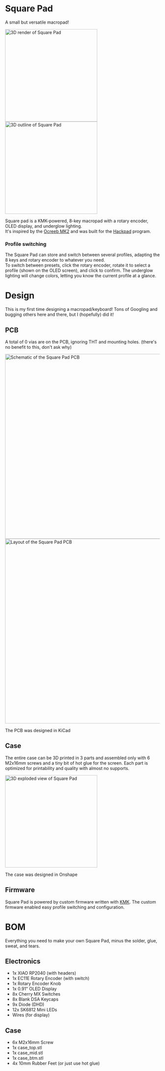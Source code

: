 # Square Pad

A small but versatile macropad!

<img alt="3D render of Square Pad" src="https://github.com/user-attachments/assets/1c3fc36b-7864-4a4f-82b6-af2328ff27e2" width="300" />
<img alt="3D outline of Square Pad" src="https://github.com/user-attachments/assets/c0fb86a1-a7d9-4ad5-b48d-160b647bb15c" width="300" />

Square pad is a KMK-powered, 8-key macropad with a rotary encoder, OLED display, and underglow lighting.  
It's inspired by the [Ocreeb MK2](https://github.com/sb-ocr/ocreeb-mk-2/tree/main) and was built for the [Hackpad](https://hackpad.hackclub.com/) program.

### Profile switching

The Square Pad can store and switch between several profiles, adapting the 8 keys and rotary encoder to whatever you need.  
To switch between presets, click the rotary encoder, rotate it to select a profile (shown on the OLED screen), and click to confirm. The underglow lighting will change colors, letting you know the current profile at a glance.

# Design

This is my first time designing a macropad/keyboard! Tons of Googling and bugging others here and there, but I (hopefully) did it!

## PCB

A total of 0 vias are on the PCB, ignoring THT and mounting holes. (there's no benefit to this, don't ask why)

<img alt="Schematic of the Square Pad PCB" src="https://github.com/user-attachments/assets/f1661084-6216-4a05-bc79-a689476b5d73" width="600" />

<img alt="Layout of the Square Pad PCB" src="https://github.com/user-attachments/assets/01ee51a5-0c14-46c7-97fd-414cb924b758" width="600" />

The PCB was designed in KiCad

## Case

The entire case can be 3D printed in 3 parts and assembled only with 6 M2x16mm screws and a tiny bit of hot glue for the screen. Each part is optimized for printability and quality with almost no supports.

<img alt="3D exploded view of Square Pad" src="https://github.com/user-attachments/assets/5af281df-3069-46fa-ad86-8b2b6c4085ad" width="300" />

The case was designed in Onshape

## Firmware

Square Pad is powered by custom firmware written with [KMK](https://github.com/KMKfw/kmk_firmware). The custom firmware enabled easy profile switching and configuration.

# BOM

Everything you need to make your own Square Pad, minus the solder, glue, sweat, and tears.

## Electronics

- 1x XIAO RP2040 (with headers)
- 1x EC11E Rotary Encoder (with switch)
- 1x Rotary Encoder Knob
- 1x 0.91" OLED Display
- 8x Cherry MX Switches
- 8x Blank DSA Keycaps
- 9x Diode (DHD)
- 12x SK6812 Mini LEDs
- Wires (for display)

## Case

- 6x M2x16mm Screw
- 1x case_top.stl
- 1x case_mid.stl
- 1x case_btm.stl
- 4x 10mm Rubber Feet (or just use hot glue)

